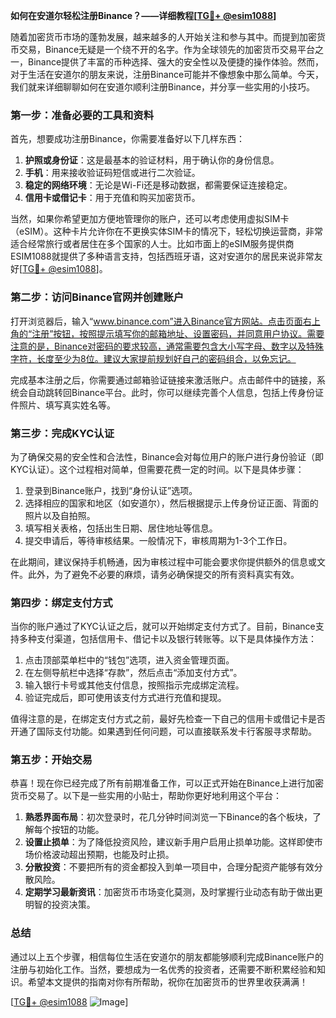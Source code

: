 **如何在安道尔轻松注册Binance？——详细教程[[TG💪+ @esim1088](https://t.me/s/esim1088)]**

随着加密货币市场的蓬勃发展，越来越多的人开始关注和参与其中。而提到加密货币交易，Binance无疑是一个绕不开的名字。作为全球领先的加密货币交易平台之一，Binance提供了丰富的币种选择、强大的安全性以及便捷的操作体验。然而，对于生活在安道尔的朋友来说，注册Binance可能并不像想象中那么简单。今天，我们就来详细聊聊如何在安道尔顺利注册Binance，并分享一些实用的小技巧。

### **第一步：准备必要的工具和资料**

首先，想要成功注册Binance，你需要准备好以下几样东西：

1. **护照或身份证**：这是最基本的验证材料，用于确认你的身份信息。
2. **手机**：用来接收验证码短信或进行二次验证。
3. **稳定的网络环境**：无论是Wi-Fi还是移动数据，都需要保证连接稳定。
4. **信用卡或借记卡**：用于充值和购买加密货币。

当然，如果你希望更加方便地管理你的账户，还可以考虑使用虚拟SIM卡（eSIM）。这种卡片允许你在不更换实体SIM卡的情况下，轻松切换运营商，非常适合经常旅行或者居住在多个国家的人士。比如市面上的eSIM服务提供商ESIM1088就提供了多种语言支持，包括西班牙语，这对安道尔的居民来说非常友好[[TG💪+ @esim1088](https://t.me/s/esim1088)]。

### **第二步：访问Binance官网并创建账户**

打开浏览器后，输入“www.binance.com”进入Binance官方网站。点击页面右上角的“注册”按钮，按照提示填写你的邮箱地址、设置密码，并同意用户协议。需要注意的是，Binance对密码的要求较高，通常需要包含大小写字母、数字以及特殊字符，长度至少为8位。建议大家提前规划好自己的密码组合，以免忘记。

完成基本注册之后，你需要通过邮箱验证链接来激活账户。点击邮件中的链接，系统会自动跳转回Binance平台。此时，你可以继续完善个人信息，包括上传身份证件照片、填写真实姓名等。

### **第三步：完成KYC认证**

为了确保交易的安全性和合法性，Binance会对每位用户的账户进行身份验证（即KYC认证）。这个过程相对简单，但需要花费一定的时间。以下是具体步骤：

1. 登录到Binance账户，找到“身份认证”选项。
2. 选择相应的国家和地区（如安道尔），然后根据提示上传身份证正面、背面的照片以及自拍照。
3. 填写相关表格，包括出生日期、居住地址等信息。
4. 提交申请后，等待审核结果。一般情况下，审核周期为1-3个工作日。

在此期间，建议保持手机畅通，因为审核过程中可能会要求你提供额外的信息或文件。此外，为了避免不必要的麻烦，请务必确保提交的所有资料真实有效。

### **第四步：绑定支付方式**

当你的账户通过了KYC认证之后，就可以开始绑定支付方式了。目前，Binance支持多种支付渠道，包括信用卡、借记卡以及银行转账等。以下是具体操作方法：

1. 点击顶部菜单栏中的“钱包”选项，进入资金管理页面。
2. 在左侧导航栏中选择“存款”，然后点击“添加支付方式”。
3. 输入银行卡号或其他支付信息，按照指示完成绑定流程。
4. 验证完成后，即可使用该支付方式进行充值和提现。

值得注意的是，在绑定支付方式之前，最好先检查一下自己的信用卡或借记卡是否开通了国际支付功能。如果遇到任何问题，可以直接联系发卡行客服寻求帮助。

### **第五步：开始交易**

恭喜！现在你已经完成了所有前期准备工作，可以正式开始在Binance上进行加密货币交易了。以下是一些实用的小贴士，帮助你更好地利用这个平台：

1. **熟悉界面布局**：初次登录时，花几分钟时间浏览一下Binance的各个板块，了解每个按钮的功能。
2. **设置止损单**：为了降低投资风险，建议新手用户启用止损单功能。这样即使市场价格波动超出预期，也能及时止损。
3. **分散投资**：不要把所有的资金都投入到单一项目中，合理分配资产能够有效分散风险。
4. **定期学习最新资讯**：加密货币市场变化莫测，及时掌握行业动态有助于做出更明智的投资决策。

### **总结**

通过以上五个步骤，相信每位生活在安道尔的朋友都能够顺利完成Binance账户的注册与初始化工作。当然，要想成为一名优秀的投资者，还需要不断积累经验和知识。希望本文提供的指南对你有所帮助，祝你在加密货币的世界里收获满满！

[[TG💪+ @esim1088](https://t.me/s/esim1088) ![Image](https://i.postimg.cc/4NQfJmqS/Snipaste-2025-05-13-00-14-12.png)]